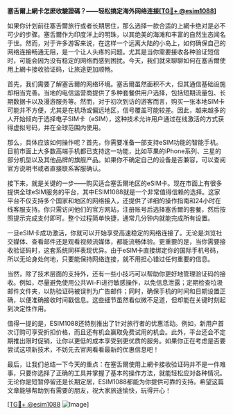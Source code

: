 **塞舌爾上網卡怎麽收驗證碼？——轻松搞定海外网络连接[[TG💪+ @esim1088](https://t.me/s/esim1088)]**

如果你计划前往塞舌爾旅行或者长期居住，那么选择一款合适的上網卡绝对是必不可少的步骤。塞舌爾作为印度洋上的明珠，以其绝美的海滩和丰富的自然生态闻名于世。然而，对于许多游客来说，在这样一个远离大陆的小岛上，如何确保自己的网络连接畅通无阻，是一个让人头疼的问题。尤其是当你需要接收各种验证短信时，可能会因为没有稳定的网络而感到困扰。今天，我们就来聊聊如何在塞舌爾使用上網卡接收验证码，让旅途更加顺畅。

首先，我们需要了解塞舌爾的网络环境。塞舌爾虽然面积不大，但其通信基础设施却相当完善。当地的电信运营商提供了多种套餐供用户选择，包括短期流量包、长期数据卡以及漫游服务等。然而，对于初次到访的游客而言，购买一张本地SIM卡可能并不方便，尤其是在机场或偏远地区，信号覆盖可能较差。因此，越来越多的人开始倾向于选择电子SIM卡（eSIM），这种技术允许用户通过在线激活的方式获得虚拟号码，并在全球范围内使用。

那么，具体应该如何操作呢？首先，你需要准备一部支持eSIM功能的智能手机。目前市面上大多数高端手机都已支持这一功能，比如苹果的iPhone系列、三星的部分机型以及其他品牌的旗舰产品。如果你不确定自己的设备是否兼容，可以查阅官方说明书或者直接联系客服确认。

接下来，就是关键的一步——购买适合塞舌爾地区的eSIM卡。现在市面上有很多提供全球eSIM服务的平台，其中ESIM1088就是一个非常值得信赖的选择。这家平台不仅支持多个国家和地区的网络接入，还提供了详细的操作指南和24小时在线客服支持。你只需访问他们的官方网站，注册账号后选择塞舌爾的套餐，然后按照提示完成支付即可。整个过程简单快捷，通常几分钟内就能完成所有设置。

一旦eSIM卡成功激活，你就可以开始享受高速稳定的网络连接了。无论是浏览社交媒体、查看邮件还是观看视频流媒体，都能流畅体验。更重要的是，当你需要接收验证码时，这套系统同样表现优异。由于eSIM卡直接绑定你的国际手机号码，所以无论身处何地，只要能保持网络连接，就不用担心错过任何重要的信息。

当然，除了技术层面的支持外，还有一些小技巧可以帮助你更好地管理验证码的接收。例如，尽量避免使用公共Wi-Fi进行敏感操作，以免信息泄露；定期检查垃圾邮件文件夹，以防验证码被误判为广告邮件；同时，确保手机的时间和日期设置正确，以便准确接收时间戳信息。这些细节虽然看似微不足道，但却能在关键时刻起到决定性作用。

值得一提的是，ESIM1088还特别推出了针对旅行者的优惠活动。例如，新用户首次订购可享受折扣价格，而且还有机会赢取免费试用的机会。此外，平台还会不定期推出限时促销，让你以更低的成本享受到更优质的服务。如果你正在考虑是否要尝试这项新技术，不妨先去官网看看最新的优惠信息吧！

最后，让我们总结一下今天的重点：在塞舌爾使用上網卡接收验证码并不是一件难事，只要你选择了正确的工具并掌握了基本的操作方法，就能轻松应对各种情况。无论你是短暂停留还是长期定居，ESIM1088都能为你提供可靠的支持。希望这篇文章能够帮助到有需要的朋友，祝大家旅途愉快，玩得开心！

[[TG💪+ @esim1088](https://t.me/s/esim1088) ![Image](https://i.postimg.cc/4NQfJmqS/Snipaste-2025-05-13-00-14-12.png)]